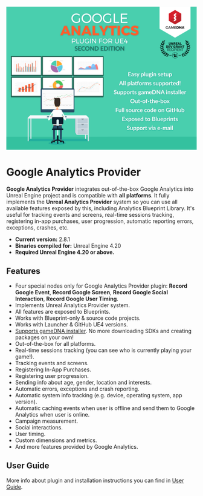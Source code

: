 ![Splash](Resources/Splash.png)

# Google Analytics Provider

**Google Analytics Provider** integrates out-of-the-box Google Analytics into Unreal Engine project and is compatible with **all platforms**. It fully implements the **Unreal Analytics Provider** system so you can use all available features exposed by this, including Analytics Blueprint Library. It's useful for tracking events and screens, real-time sessions tracking, registering in-app purchases, user progression, automatic reporting errors, exceptions, crashes, etc.

* **Current version:** 2.8.1
* **Binaries compiled for:** Unreal Engine 4.20
* **Required Unreal Engine 4.20 or above.**

## Features
* Four special nodes only for Google Analytics Provider plugin: **Record Google Event**, **Record Google Screen**, **Record Google Social Interaction**, **Record Google User Timing**.
* Implements Unreal Analytics Provider system.
* All features are exposed to Blueprints.
* Works with Blueprint-only & source code projects.
* Works with Launcher & GitHub UE4 versions.
* [Supports gameDNA installer](https://github.com/gameDNAstudio/gameDNAinstaller). No more downloading SDKs and creating packages on your own!
* Out-of-the-box for all platforms.
* Real-time sessions tracking (you can see who is currently playing your game!).
* Tracking events and screens.
* Registering In-App Purchases.
* Registering user progression.
* Sending info about age, gender, location and interests.
* Automatic errors, exceptions and crash reporting.
* Automatic system info tracking (e.g. device, operating system, app version).
* Automatic caching events when user is offline and send them to Google Analytics when user is online.
* Campaign measurement.
* Social interactions.
* User timing.
* Custom dimensions and metrics.
* And more features provided by Google Analytics.

## User Guide
More info about plugin and installation instructions you can find in [User Guide](Documentation/GoogleAnalytics_UserGuide.pdf).
